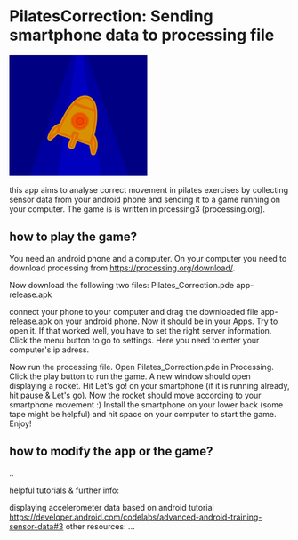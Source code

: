 # PilatesCorrection: Sending smartphone data to processing file

![gameicon](https://github.com/4yjo/PilatesCorrection/blob/main/Screenshot%202021-03-10%20at%2014.48.17.png?raw=true)

this app aims to analyse correct movement in pilates exercises by collecting sensor data from your android phone and sending it to a game running on your computer. The game is is written in prcessing3 (processing.org).

## how to play the game?

You need an android phone and a computer. On your computer you need to download processing from https://processing.org/download/.

Now download the following two files: 
Pilates_Correction.pde
app-release.apk

connect your phone to your computer and drag the downloaded file app-release.apk on your android phone. Now it should be in your Apps.
Try to open it. If that worked well, you have to set the right server information. Click the menu button to go to settings. Here you need to enter your computer's ip adress.

Now run the processing file. Open Pilates_Correction.pde in Processing. Click the play button to run the game. A new window should open displaying a rocket.
Hit Let's go! on your smartphone (if it is running already, hit pause & Let's go). Now the rocket should move according to your smartphone movement :)
Install the smartphone on your lower back (some tape might be helpful) and hit space on your computer to start the game. Enjoy!

## how to modify the app or the game?
..

helpful tutorials & further info:

displaying accelerometer data based on android tutorial https://developer.android.com/codelabs/advanced-android-training-sensor-data#3
other resources: ...
